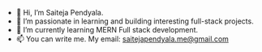 - 👋 Hi, I’m Saiteja Pendyala.
- 👀 I’m passionate in learning and building interesting full-stack projects.
- 🌱 I’m currently learning MERN Full stack development.
- 📫 You can write me. My email: saitejapendyala.me@gmail.com
